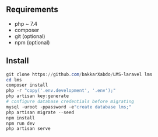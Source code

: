 ## Requirements
- php ~ 7.4
- composer
- git (optional)
- npm (optional)

## Install
```powershell
git clone https://github.com/bakkarXabdo/LMS-laravel lms
cd lms
composer install
php -r "copy('.env.development', '.env');"
php artisan key:generate
# configure database credentials before migrating
mysql -uroot -ppassword -e"create database lms;"
php artisan migrate --seed
npm install
npm run dev
php artisan serve
```
